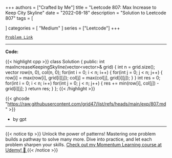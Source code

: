 
+++
authors = ["Crafted by Me"]
title = "Leetcode 807: Max Increase to Keep City Skyline"
date = "2022-08-18"
description = "Solution to Leetcode 807"
tags = [
    
]
categories = [
    "Medium"
]
series = ["Leetcode"]
+++



[`Problem Link`](https://leetcode.com/problems/max-increase-to-keep-city-skyline/description/)

---

**Code:**

{{< highlight cpp >}}
class Solution {
public:
    int maxIncreaseKeepingSkyline(vector<vector<int>>& grid) {
        int n = grid.size();
        vector<int> row(n, 0), col(n, 0);
        for(int i = 0; i < n; i++) {
            for(int j = 0; j < n; j++) {
                row[i] = max(row[i], grid[i][j]);
                col[j] = max(col[j], grid[i][j]);
            }
        }
        int res = 0;
        for(int i = 0; i < n; i++)
        for(int j = 0; j < n; j++) {
            res += min(row[i], col[j]) - grid[i][j];
        }
        return res;
    }
};
{{< /highlight >}}


{{< ghcode "https://raw.githubusercontent.com/grid47/list/refs/heads/main/exp/807.md" >}}
- by gpt
        
---


{{< notice tip >}}
Unlock the power of patterns! Mastering one problem builds a pathway to solve many more. Dive into practice, and let each problem sharpen your skills. [Check out my Momentum Learning course at Udemy! 🚀 ](https://www.udemy.com/course/algorithms-and-data-structures-in-cpp/)
{{< /notice >}}

